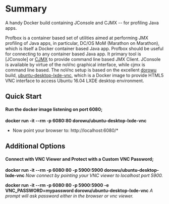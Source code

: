 

# Summary

A handy Docker build containing JConsole and CJMX -- for profiling Java apps. 

Profbox is a container based set of utilities aimed at performing JMX profiling of Java apps, in particular, DC/OS MoM (Marathon on Marathon), which is itself a Docker container based Java app. Profbox should be useful for connecting to any container based Java app.  It primary tool is [JConsole] or [CJMX](https://github.com/cjmx/cjmx) to provide command line based JMX Client.  JConsole is available by virtue of the noVnc graphical interface, while cjmx is command line based.   The noVnc setup is based on the excellent [dorowu](https://hub.docker.com/r/dorowu/) build, [ubuntu-desktop-lxde-vnc](https://hub.docker.com/r/dorowu/ubuntu-desktop-lxde-vnc/), which is a Docker image to provide HTML5 VNC interface to access Ubuntu 16.04 LXDE desktop environment.


## Quick Start
#### Run the docker image listening on port 6080;

**docker run -it --rm -p 6080:80 dorowu/ubuntu-desktop-lxde-vnc**
* Now point your browser to: http://localhost:6080/*

## Additional Options

#### Connect with VNC Viewer and Protect with a Custom VNC Password;

**docker run -it --rm -p 6080:80 -p 5900:5900 dorowu/ubuntu-desktop-lxde-vnc**
*Now connect by pointing your VNC viewer to localhost port 5900.*

**docker run -it --rm -p 6080:80 -p 5900:5900 -e VNC_PASSWORD=mypassword dorowu/ubuntu-desktop-lxde-vnc**
*A prompt will ask password either in the browser or vnc viewer.*



